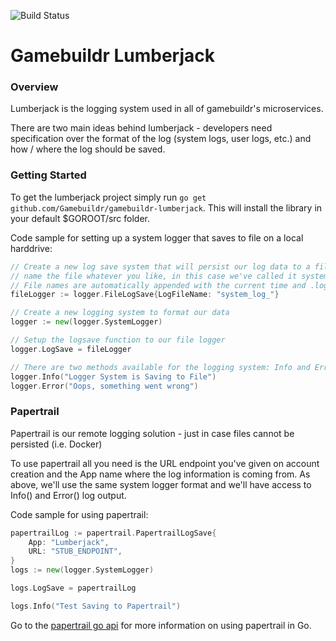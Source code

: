 ![Build Status](https://circleci.com/gh/Gamebuildr/gamebuildr-lumberjack.png?circle-token=:circle-token)

# Gamebuildr Lumberjack

### Overview

Lumberjack is the logging system used in all of gamebuildr's microservices.

There are two main ideas behind lumberjack - developers need specification over the format of the log (system logs, user logs, etc.) and how / where the log should be saved.

### Getting Started

To get the lumberjack project simply run ```go get github.com/Gamebuildr/gamebuildr-lumberjack```. This will install the library in your default $GOROOT/src folder.

Code sample for setting up a system logger that saves to file on a local harddrive:

```Go
// Create a new log save system that will persist our log data to a file on the local harddrive
// name the file whatever you like, in this case we've called it system_log_
// File names are automatically appended with the current time and .log
fileLogger := logger.FileLogSave{LogFileName: "system_log_"}

// Create a new logging system to format our data
logger := new(logger.SystemLogger)

// Setup the logsave function to our file logger
logger.LogSave = fileLogger

// There are two methods available for the logging system: Info and Error
logger.Info("Logger System is Saving to File")
logger.Error("Oops, something went wrong")
```

### Papertrail

Papertrail is our remote logging solution - just in case files cannot be persisted (i.e. Docker)

To use papertrail all you need is the URL endpoint you've given on account creation and the App name where the log information is coming from. As above, we'll use the same system logger format and we'll have access to Info() and Error() log output.

Code sample for using papertrail:

```Go
papertrailLog := papertrail.PapertrailLogSave{
	App: "Lumberjack",
	URL: "STUB_ENDPOINT",
}
logs := new(logger.SystemLogger)

logs.LogSave = papertrailLog

logs.Info("Test Saving to Papertrail")
```

Go to the [papertrail go api](http://help.papertrailapp.com/kb/configuration/go-logging/) for more information on using papertrail in Go.